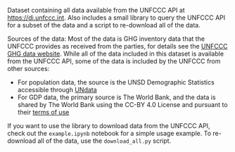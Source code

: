 Dataset containing all data available from the UNFCCC API at https://di.unfccc.int. Also includes a small library to query the UNFCCC API for a subset of the data and a script to re-download all of the data.

Sources of the data:
Most of the data is GHG inventory data that the UNFCCC provides as received from the parties, for details see the [UNFCCC GHG data website](https://unfccc.int/process/transparency-and-reporting/greenhouse-gas-data/what-is-greenhouse-gas-data).
While all of the data included in this dataset is available from the UNFCCC API, some of the data is included by the UNFCCC from other sources:
* For population data, the source is the UNSD Demographic Statistics accessible through [UNdata](http://data.un.org)
* For GDP data, the primary source is The World Bank, and the data is shared by The World Bank using the  CC-BY 4.0 License and pursuant to their [terms of use](https://data.worldbank.org/summary-terms-of-use)

If you want to use the library to download data from the UNFCCC API, check out the `example.ipynb` notebook for a simple usage example. To re-download all of the data, use the `download_all.py` script.

